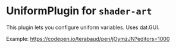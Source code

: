 # UniformPlugin for `shader-art`

This plugin lets you configure uniform variables. Uses dat.GUI.

Example: https://codepen.io/terabaud/pen/jOymzJN?editors=1000
